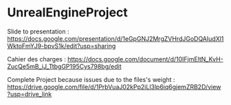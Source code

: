 # UnrealEngineProject

Slide to presentation : https://docs.google.com/presentation/d/1eGpGNJ2MrgZVHrdJGoDQAIudXl1WktoFmYJ9-bpvS1k/edit?usp=sharing

Cahier des charges : https://docs.google.com/document/d/10IFjmEltN_KvH-ZucQe5mB_iJ_TtbgGP195Cys798bg/edit

Complete Project because issues due to the files's weight : https://drive.google.com/file/d/1PrbVuaJ02kPp2iLl3lp6iq6gjemZRB2D/view?usp=drive_link
